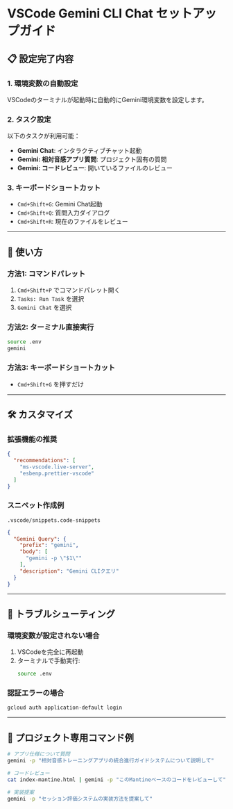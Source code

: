 # VSCode Gemini CLI Chat セットアップガイド

## 📋 設定完了内容

### 1. **環境変数の自動設定**
VSCodeのターミナルが起動時に自動的にGemini環境変数を設定します。

### 2. **タスク設定**
以下のタスクが利用可能：
- **Gemini Chat**: インタラクティブチャット起動
- **Gemini: 相対音感アプリ質問**: プロジェクト固有の質問
- **Gemini: コードレビュー**: 開いているファイルのレビュー

### 3. **キーボードショートカット**
- `Cmd+Shift+G`: Gemini Chat起動
- `Cmd+Shift+Q`: 質問入力ダイアログ
- `Cmd+Shift+R`: 現在のファイルをレビュー

---

## 🚀 使い方

### 方法1: コマンドパレット
1. `Cmd+Shift+P` でコマンドパレット開く
2. `Tasks: Run Task` を選択
3. `Gemini Chat` を選択

### 方法2: ターミナル直接実行
```bash
source .env
gemini
```

### 方法3: キーボードショートカット
- `Cmd+Shift+G` を押すだけ

---

## 🛠️ カスタマイズ

### 拡張機能の推奨
```json
{
  "recommendations": [
    "ms-vscode.live-server",
    "esbenp.prettier-vscode"
  ]
}
```

### スニペット作成例
`.vscode/snippets.code-snippets`
```json
{
  "Gemini Query": {
    "prefix": "gemini",
    "body": [
      "gemini -p \"$1\""
    ],
    "description": "Gemini CLIクエリ"
  }
}
```

---

## 🔧 トラブルシューティング

### 環境変数が設定されない場合
1. VSCodeを完全に再起動
2. ターミナルで手動実行:
   ```bash
   source .env
   ```

### 認証エラーの場合
```bash
gcloud auth application-default login
```

---

## 📝 プロジェクト専用コマンド例

```bash
# アプリ仕様について質問
gemini -p "相対音感トレーニングアプリの統合進行ガイドシステムについて説明して"

# コードレビュー
cat index-mantine.html | gemini -p "このMantineベースのコードをレビューして"

# 実装提案
gemini -p "セッション評価システムの実装方法を提案して"
```